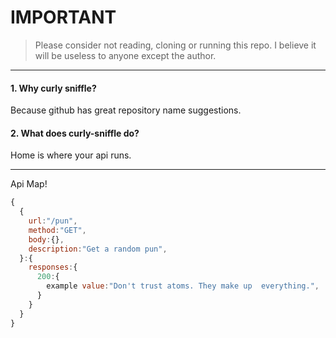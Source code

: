 # IMPORTANT
> Please consider not reading, cloning or running this repo. I believe it will be useless to anyone except the author.

---

#### 1. Why curly sniffle?
Because github has great repository name suggestions.

#### 2. What does curly-sniffle do?
Home is where your api runs.

---

Api Map! 
```javascript
{
  {
    url:"/pun",
    method:"GET",
    body:{},
    description:"Get a random pun",
  }:{
    responses:{
      200:{
        example value:"Don't trust atoms. They make up  everything.",
      }
    }
  } 
}
```
